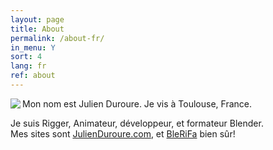 ```yaml
---
layout: page
title: About
permalink: /about-fr/
in_menu: Y
sort: 4
lang: fr
ref: about
---
```


<img align='left' src='{{ site.baseurl }}/assets/img/julienduroure.jpg'>
Mon nom est Julien Duroure.  
Je vis à Toulouse, France.  
  
  
Je suis Rigger, Animateur, développeur, et formateur Blender.  
Mes sites sont [JulienDuroure.com](http://julienduroure.com), et [BleRiFa]({{site.baseurl}}) bien sûr!  
